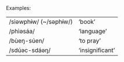 
<figcaption>Examples:</figcaption>

|||
|-|-|
| /sìəwphɨ́w/ (~/səphɨ́w/) | ‘book’ |
| /phìəsáa/ | ‘language’ |
| /bùeŋ-súen/ | ‘to pray’ |
| /sdúəc-sdáəŋ/ | ‘insignificant’ |

